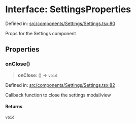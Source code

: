 # Interface: SettingsProperties

Defined in: [src/components/Settings/Settings.tsx:80](https://github.com/Nick2bad4u/Uptime-Watcher/blob/main/src/components/Settings/Settings.tsx#L80)

Props for the Settings component

## Properties

### onClose()

> **onClose**: () => `void`

Defined in: [src/components/Settings/Settings.tsx:82](https://github.com/Nick2bad4u/Uptime-Watcher/blob/main/src/components/Settings/Settings.tsx#L82)

Callback function to close the settings modal/view

#### Returns

`void`
